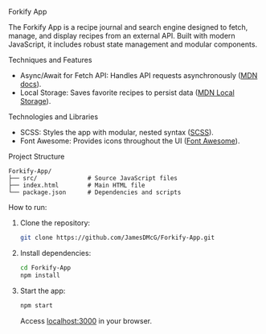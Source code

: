 Forkify App

The Forkify App is a recipe journal and search engine designed to fetch, manage, and display recipes from an external API. Built with modern JavaScript, it includes robust state management and modular components.

Techniques and Features
- Async/Await for Fetch API: Handles API requests asynchronously ([MDN docs](https://developer.mozilla.org/en-US/docs/Web/JavaScript/Reference/Statements/async_function)).
- Local Storage: Saves favorite recipes to persist data ([MDN Local Storage](https://developer.mozilla.org/en-US/docs/Web/API/Window/localStorage)).

Technologies and Libraries
- SCSS: Styles the app with modular, nested syntax ([SCSS](https://sass-lang.com/)).
- Font Awesome: Provides icons throughout the UI ([Font Awesome](https://fontawesome.com/)).

Project Structure
```plaintext
Forkify-App/
├── src/              # Source JavaScript files
├── index.html        # Main HTML file
└── package.json      # Dependencies and scripts
```
How to run: 

1. Clone the repository:
   ```bash
   git clone https://github.com/JamesDMcG/Forkify-App.git
   ```
2. Install dependencies:
   ```bash
   cd Forkify-App
   npm install
   ```
3. Start the app:
   ```bash
   npm start
   ```
   Access [localhost:3000](http://localhost:3000) in your browser.
